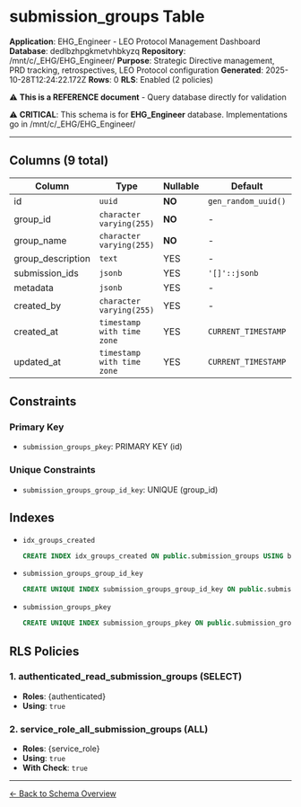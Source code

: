 # submission_groups Table

**Application**: EHG_Engineer - LEO Protocol Management Dashboard
**Database**: dedlbzhpgkmetvhbkyzq
**Repository**: /mnt/c/_EHG/EHG_Engineer/
**Purpose**: Strategic Directive management, PRD tracking, retrospectives, LEO Protocol configuration
**Generated**: 2025-10-28T12:24:22.172Z
**Rows**: 0
**RLS**: Enabled (2 policies)

⚠️ **This is a REFERENCE document** - Query database directly for validation

⚠️ **CRITICAL**: This schema is for **EHG_Engineer** database. Implementations go in /mnt/c/_EHG/EHG_Engineer/

---

## Columns (9 total)

| Column | Type | Nullable | Default | Description |
|--------|------|----------|---------|-------------|
| id | `uuid` | **NO** | `gen_random_uuid()` | - |
| group_id | `character varying(255)` | **NO** | - | - |
| group_name | `character varying(255)` | **NO** | - | - |
| group_description | `text` | YES | - | - |
| submission_ids | `jsonb` | YES | `'[]'::jsonb` | - |
| metadata | `jsonb` | YES | - | - |
| created_by | `character varying(255)` | YES | - | - |
| created_at | `timestamp with time zone` | YES | `CURRENT_TIMESTAMP` | - |
| updated_at | `timestamp with time zone` | YES | `CURRENT_TIMESTAMP` | - |

## Constraints

### Primary Key
- `submission_groups_pkey`: PRIMARY KEY (id)

### Unique Constraints
- `submission_groups_group_id_key`: UNIQUE (group_id)

## Indexes

- `idx_groups_created`
  ```sql
  CREATE INDEX idx_groups_created ON public.submission_groups USING btree (created_at DESC)
  ```
- `submission_groups_group_id_key`
  ```sql
  CREATE UNIQUE INDEX submission_groups_group_id_key ON public.submission_groups USING btree (group_id)
  ```
- `submission_groups_pkey`
  ```sql
  CREATE UNIQUE INDEX submission_groups_pkey ON public.submission_groups USING btree (id)
  ```

## RLS Policies

### 1. authenticated_read_submission_groups (SELECT)

- **Roles**: {authenticated}
- **Using**: `true`

### 2. service_role_all_submission_groups (ALL)

- **Roles**: {service_role}
- **Using**: `true`
- **With Check**: `true`

---

[← Back to Schema Overview](../database-schema-overview.md)
